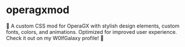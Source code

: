 # operagxmod
🎨 A custom CSS mod for OperaGX with stylish design elements, custom fonts, colors, and animations. Optimized for improved user experience. Check it out on my W0lfGalaxy profile! 🚀

